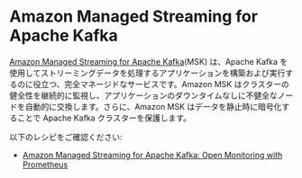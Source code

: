 # Amazon Managed Streaming for Apache Kafka

[Amazon Managed Streaming for Apache Kafka][msk-main](MSK) は、Apache Kafka を使用してストリーミングデータを処理するアプリケーションを構築および実行するのに役立つ、完全マネージドなサービスです。Amazon MSK はクラスターの健全性を継続的に監視し、アプリケーションのダウンタイムなしに不健全なノードを自動的に交換します。さらに、Amazon MSK はデータを静止時に暗号化することで Apache Kafka クラスターを保護します。

以下のレシピをご確認ください:

- [Amazon Managed Streaming for Apache Kafka: Open Monitoring with Prometheus][msk-prom]

[msk-main]: https://aws.amazon.com/msk/
[msk-prom]: https://docs.aws.amazon.com/msk/latest/developerguide/open-monitoring.html
